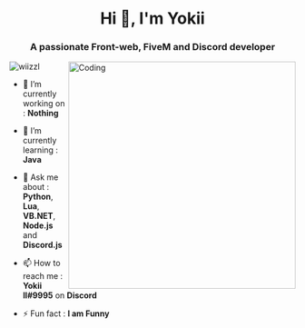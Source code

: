 <!-- [![MasterHead](https://1.bp.blogspot.com/-7A4WynwLsMw/XbBpCXG8fHI/AAAAAAAAMt4/uOa1bpLskYgrwGbllhSu2SDj_Mig8SXJQCLcBGAsYHQ/s1600/2000_600px.gif)](https://github.com/wiizzl) -->
<h1 align="center">Hi 👋, I'm Yokii</h1>
<h3 align="center">A passionate Front-web, FiveM and Discord developer</h3>
<img align="right" alt="Coding" width="400" src="https://media.giphy.com/media/iIqmM5tTjmpOB9mpbn/giphy.gif">

<p align="left"> <img src="https://komarev.com/ghpvc/?username=wiizzl&label=Profile%20views&color=0e75b6&style=flat" alt="wiizzl" /> </p>

- 🔭 I’m currently working on : **Nothing**

- 🌱 I’m currently learning : **Java**

- 💬 Ask me about : **Python**, **Lua**, **VB.NET**, **Node.js** and **Discord.js**

- 📫 How to reach me : **Yokii ll#9995** on **Discord**

- ⚡ Fun fact : **I am Funny**
